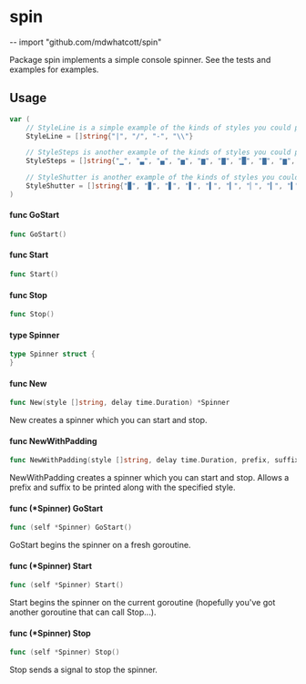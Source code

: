 # spin
--
    import "github.com/mdwhatcott/spin"

Package spin implements a simple console spinner. See the tests and examples for
examples.

## Usage

```go
var (
	// StyleLine is a simple example of the kinds of styles you could pass into the New... functions.
	StyleLine = []string{"|", "/", "-", "\\"}

	// StyleSteps is another example of the kinds of styles you could pass into the New... functions.
	StyleSteps = []string{"▁", "▃", "▄", "▅", "▆", "▇", "█", "▇", "▆", "▅", "▄", "▃"}

	// StyleShutter is another example of the kinds of styles you could pass into the New... functions.
	StyleShutter = []string{"▉", "▊", "▋", "▌", "▍", "▎", "▏", "▎", "▍", "▌", "▋", "▊", "▉"}
)
```

#### func  GoStart

```go
func GoStart()
```

#### func  Start

```go
func Start()
```

#### func  Stop

```go
func Stop()
```

#### type Spinner

```go
type Spinner struct {
}
```


#### func  New

```go
func New(style []string, delay time.Duration) *Spinner
```
New creates a spinner which you can start and stop.

#### func  NewWithPadding

```go
func NewWithPadding(style []string, delay time.Duration, prefix, suffix string) *Spinner
```
NewWithPadding creates a spinner which you can start and stop. Allows a prefix
and suffix to be printed along with the specified style.

#### func (*Spinner) GoStart

```go
func (self *Spinner) GoStart()
```
GoStart begins the spinner on a fresh goroutine.

#### func (*Spinner) Start

```go
func (self *Spinner) Start()
```
Start begins the spinner on the current goroutine (hopefully you've got another
goroutine that can call Stop...).

#### func (*Spinner) Stop

```go
func (self *Spinner) Stop()
```
Stop sends a signal to stop the spinner.

